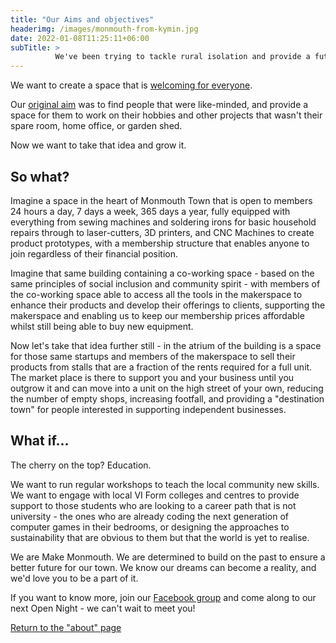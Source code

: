 ```yaml
---
title: "Our Aims and objectives"
headerimg: /images/monmouth-from-kymin.jpg
date: 2022-01-08T11:25:11+06:00
subTitle: >
          We've been trying to tackle rural isolation and provide a future based on Craft, Design, and Technology for the community of Monmouth since 2017, here's why we think this is so important.
---
```

We want to create a space that is [welcoming for everyone](/about/inclusivity/).

Our [original aim](/about/history/) was to find people that were like-minded, and provide a space for them to work on their hobbies and other projects that wasn't their spare room, home office, or garden shed.

Now we want to take that idea and grow it.

## So what?

Imagine a space in the heart of Monmouth Town that is open to members 24 hours a day, 7 days a week, 365 days a year, fully equipped with everything from sewing machines and soldering irons for basic household repairs through to laser-cutters, 3D printers, and CNC Machines to create product prototypes, with a membership structure that enables anyone to join regardless of their financial position.

Imagine that same building containing a co-working space - based on the same principles of social inclusion and community spirit - with members of the co-working space able to access all the tools in the makerspace to enhance their products and develop their offerings to clients, supporting the makerspace and enabling us to keep our membership prices affordable whilst still being able to buy new equipment.

Now let's take that idea further still - in the atrium of the building is a space for those same startups and members of the makerspace to sell their products from stalls that are a fraction of the rents required for a full unit.  The market place is there to support you and your business until you outgrow it and can move into a unit on the high street of your own, reducing the number of empty shops, increasing footfall, and providing a "destination town" for people interested in supporting independent businesses.

## What if...

The cherry on the top? Education.

We want to run regular workshops to teach the local community new skills. We want to engage with local VI Form colleges and centres to provide support to those students who are looking to a career path that is not university - the ones who are already coding the next generation of computer games in their bedrooms, or designing the approaches to sustainability that are obvious to them but that the world is yet to realise.

We are Make Monmouth. We are determined to build on the past to ensure a better future for our town. We know our dreams can become a reality, and we'd love you to be a part of it.

If you want to know more, join our [Facebook group](https://www.facebook.com/groups/makemonmouth) and come along to our next Open Night - we can't wait to meet you!

[Return to the "about" page](/about)
